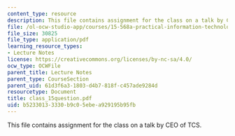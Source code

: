 ```yaml
---
content_type: resource
description: This file contains assignment for the class on a talk by CEO of TCS.
file: /ol-ocw-studio-app/courses/15-568a-practical-information-technology-management-spring-2005/b52330133330b9c05ebea929195b95fb_class_15question.pdf
file_size: 30825
file_type: application/pdf
learning_resource_types:
- Lecture Notes
license: https://creativecommons.org/licenses/by-nc-sa/4.0/
ocw_type: OCWFile
parent_title: Lecture Notes
parent_type: CourseSection
parent_uid: 61d3f6a3-1803-d4b7-818f-c457ade9284d
resourcetype: Document
title: class_15question.pdf
uid: b5233013-3330-b9c0-5ebe-a929195b95fb
---
```

This file contains assignment for the class on a talk by CEO of TCS.